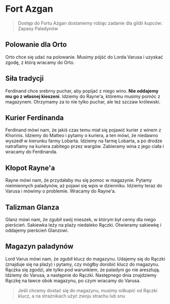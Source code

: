 # Fort Azgan

> Dostęp do Fortu Azgan dostaniemy robiąc zadanie dla gildii kupców: Zapasy Paladynów

## Polowanie dla Orto

Orto chce się udać na polowanie. Musimy pójść do Lorda Varusa i uzyskać zgodę, z którą wracamy do Orto.

## Siła tradycji

Ferdinand chce srebrny puchar, aby popijać z niego wino. **Nie oddajemy mu go z własnej kieszeni**. Idziemy do Rayne'a, któremu musimy pomóc z magazynem. Otrzymamy za to nie tylko puchar, ale też szczaw królewski.

## Kurier Ferdinanda

Ferdinand mówi nam, że jakiś czas temu miał się pojawić kurier z winem z Khorinis. Idziemy do Matteo i pytamy o kuriera, a ten mówi, że niedawno wyszedł w kierunku farmy Lobarta. Idziemy na farmę Lobarta, a po drodze natrafiamy na kuriera zabitego przez wargów. Zabieramy wina z jego ciała i wracamy do Ferdinanda.

## Kłopot Rayne'a

Rayne mówi nam, że przydałaby mu się pomoc w magazynie. Pytamy nieimiennych paladynów, aż pojawi się wpis w dzienniku. Idziemy teraz do Varusa i mówimy o problemie. Wracamy do Rayne'a.

## Talizman Glanza

Glanz mówi nam, że zgubił swój mieszek, w którym był cenny dla niego pierścień. Sakiewka leży na plaży niedaleko Rączki. Otwieramy sakiewkę i oddajemy pierścień Glanzowi.

## Magazyn paladynów

Lord Varus mówi nam, że zgubił klucz do magazynu. Udajemy się do Rączki (znajduje się na plaży) i pytamy, czy mógłby dorobić klucz do magazynu. Rączka się zgodzi, ale tylko pod warunkiem, że paladyni go nie aresztują. Idziemy do Varusa, a następnie do Rączki. Następnego dnia znajdziemy Rączkę na ławce obok magazynu, po czym wracamy do Varusa.

> Jeśli chcemy dostać się do magazynu, musimy odkupić od Rączki klucz, a na strażnikach użyć zwoju strachu lub snu